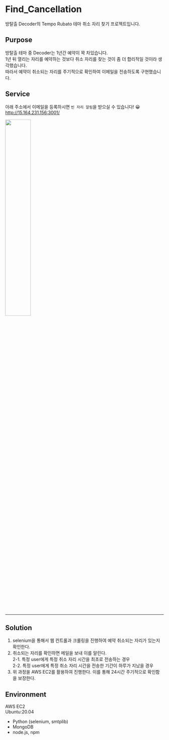 # Find_Cancellation
방탈출 Decoder의 Tempo Rubato 테마 취소 자리 찾기 프로젝트입니다.   
   
## Purpose
방탈출 테마 중 Decoder는 1년간 예약이 꽉 차있습니다.   
1년 뒤 열리는 자리를 예약하는 것보다 취소 자리를 찾는 것이 좀 더 합리적일 것이라 생각했습니다.   
따라서 예약이 취소되는 자리를 주기적으로 확인하여 이메일을 전송하도록 구현했습니다.   
   
## Service
아래 주소에서 이메일을 등록하시면 ```빈 자리 알림```을 받으실 수 있습니다! 😀      
http://15.164.231.156:3001/   
   
<img width="40%" src="https://user-images.githubusercontent.com/40620421/157457764-4f39e37f-9ee8-48b2-8167-634c628c3ebf.png"/>

---

## Solution
1. selenium을 통해서 웹 컨트롤과 크롤링을 진행하여 예약 취소되는 자리가 있는지 확인한다.
2. 취소되는 자리를 확인하면 메일을 보내 이를 알린다.   
   2-1. 특정 user에게 특정 취소 자리 시간을 최초로 전송하는 경우   
   2-2. 특정 user에게 특정 취소 자리 시간을 전송한 기간이 하루가 지났을 경우   
3. 위 과정을 AWS EC2를 활용하여 진행한다. 이를 통해 24시간 주기적으로 확인함을 보장한다.
   
## Environment
AWS EC2   
Ubuntu:20.04   
- Python (selenium, smtplib)
- MongoDB
- node.js, npm
